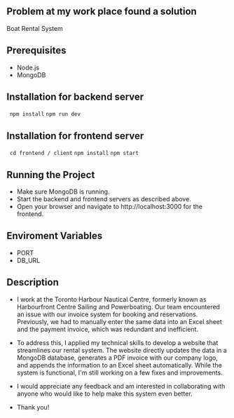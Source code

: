 ## Problem at my work place found a solution

Boat Rental System

## Prerequisites
- Node.js
- MongoDB

## Installation for backend server
``` npm install```
```npm run dev```

## Installation for frontend server 
``` cd frontend / client```
``` npm install ```
``` npm start ```

## Running the Project
- Make sure MongoDB is running.
- Start the backend and frontend servers as described above.
- Open your browser and navigate to http://localhost:3000 for the frontend.

## Enviroment Variables
- PORT
- DB_URL

## Description

- I work at the Toronto Harbour Nautical Centre, formerly known as Harbourfront Centre Sailing and Powerboating. Our team encountered an issue with our invoice system for booking and reservations. Previously, we had to manually enter the same data into an Excel sheet and the payment invoice, which was redundant and inefficient.

- To address this, I applied my technical skills to develop a website that streamlines our rental system. The website directly updates the data in a MongoDB database, generates a PDF invoice with our company logo, and appends the information to an Excel sheet automatically. While the system is functional, I'm still working on a few fixes and improvements.

- I would appreciate any feedback and am interested in collaborating with anyone who would like to help make this system even better.

- Thank you!
